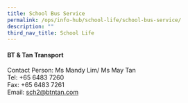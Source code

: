 ```yaml
---
title: School Bus Service
permalink: /ops/info-hub/school-life/school-bus-service/
description: ""
third_nav_title: School Life
---
```

#### BT & Tan Transport

Contact Person: Ms Mandy Lim/ Ms May Tan<br>
Tel: +65 6483 7260<br>
Fax: +65 6483 7261<br>
Email: [sch2@btntan.com](mailto:sch2@btntan.com)